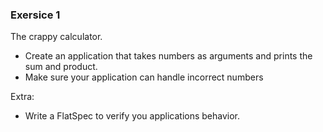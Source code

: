 ### Exersice 1

The crappy calculator. 

- Create an application that takes numbers as arguments and prints the sum and product.
- Make sure your application can handle incorrect numbers

Extra:
- Write a FlatSpec to verify you applications behavior.